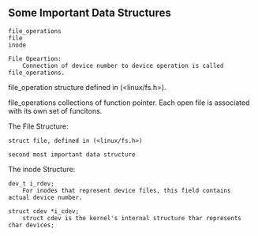 Some Important Data Structures
-------------------------------
	file_operations
	file
	inode

	File Opeartion:
		Connection of device number to device operation is called file_operations.
file_operation structure defined in (<linux/fs.h>).

file_operations
	collections of function pointer. Each open file is associated with its own set of
funcitons. 

The File Structure:
	
	struct file, defined in (<linux/fs.h>)

	second most important data structure

The inode Structure:
	
	dev_t i_rdev;
		For inodes that represent device files, this field contains  actual device number.

	struct cdev *i_cdev;
		struct cdev is the kernel's internal structure thar represents char devices;


